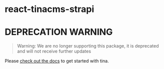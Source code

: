 # react-tinacms-strapi
# DEPRECATION WARNING

> Warning: We are no longer supporting this package, it is deprecated and will not receive further updates 

Please [check out the docs](https://tina.io/docs/) to get started with tina.